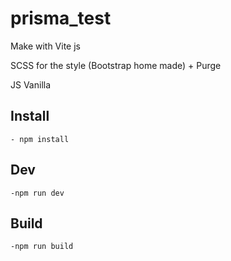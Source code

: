 # prisma_test

Make with Vite js

SCSS for the style (Bootstrap home made) + Purge

JS Vanilla

## Install

    - npm install

## Dev

    -npm run dev

## Build

    -npm run build
